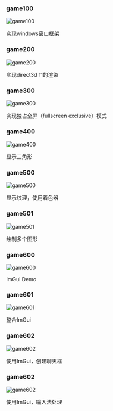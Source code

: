 ### game100 

![game100](./doc/captures/game100.png)

实现windows窗口框架


### game200

![game200](./doc/captures/game200.png)

实现direct3d 11的渲染


### game300

![game300](./doc/captures/game300.png)

实现独占全屏（fullscreen exclusive）模式


### game400

![game400](./doc/captures/game400.png)

显示三角形


### game500

![game500](./doc/captures/game500.png)

显示纹理，使用着色器


### game501

![game501](./doc/captures/game501.png)

绘制多个图形


### game600

![game600](./doc/captures/game600.png)

ImGui Demo

### game601

![game601](./doc/captures/game601.png)

整合ImGui

### game602

![game602](./doc/captures/game602.png)

使用ImGui，创建聊天框


### game602

![game602](./doc/captures/game602.png)

使用ImGui，输入法处理